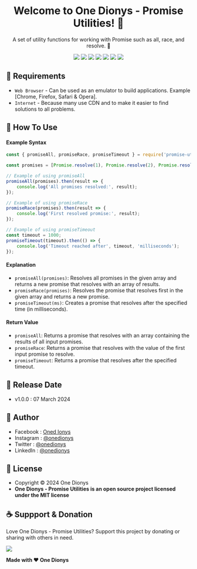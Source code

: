 <h1 align="center">Welcome to One Dionys - Promise Utilities! 👋 </h1>

<p align="center">A set of utility functions for working with Promise such as all, race, and resolve. 💖 </p>

<p align="center">
<img src="https://img.shields.io/github/contributors/onedionys/onedionys-promise-utilities?style=flat-square">
<img src="https://img.shields.io/github/issues/onedionys/onedionys-promise-utilities?style=flat-square">
<img src="https://img.shields.io/github/stars/onedionys/onedionys-promise-utilities?style=flat-square"> 
<img src="https://img.shields.io/github/forks/onedionys/onedionys-promise-utilities?style=flat-square">
<img src="https://img.shields.io/github/last-commit/onedionys/onedionys-promise-utilities.svg?style=flat-square">
<img src="https://img.shields.io/github/languages/code-size/onedionys/onedionys-promise-utilities?style=flat-square">
<img src="https://img.shields.io/github/license/onedionys/onedionys-promise-utilities?style=flat-square">
</p>

## 💾 Requirements

* `Web Browser` - Can be used as an emulator to build applications. Example [Chrome, Firefox, Safari & Opera].
* `Internet` - Because many use CDN and to make it easier to find solutions to all problems.

## 🎯 How To Use

#### Example Syntax

```javascript
const { promiseAll, promiseRace, promiseTimeout } = require('promise-utilities');

const promises = [Promise.resolve(1), Promise.resolve(2), Promise.resolve(3)];

// Example of using promiseAll
promiseAll(promises).then(result => {
    console.log('All promises resolved:', result);
});

// Example of using promiseRace
promiseRace(promises).then(result => {
    console.log('First resolved promise:', result);
});

// Example of using promiseTimeout
const timeout = 1000;
promiseTimeout(timeout).then(() => {
    console.log('Timeout reached after', timeout, 'milliseconds');
});
```

#### Explanation

* `promiseAll(promises)`: Resolves all promises in the given array and returns a new promise that resolves with an array of results.
* `promiseRace(promises)`: Resolves the promise that resolves first in the given array and returns a new promise.
* `promiseTimeout(ms)`: Creates a promise that resolves after the specified time (in milliseconds).

#### Return Value

* `promiseAll`: Returns a promise that resolves with an array containing the results of all input promises.
* `promiseRace`: Returns a promise that resolves with the value of the first input promise to resolve.
* `promiseTimeout`: Returns a promise that resolves after the specified timeout.

## 📆 Release Date

* v1.0.0 : 07 March 2024

## 🧑 Author

* Facebook : <a href="https://www.facebook.com/theonedionys"> Oned Ionys</a>
* Instagram : <a href="https://www.instagram.com/onedionys/"> @onedionys</a>
* Twitter : <a href="https://twitter.com/onedionys"> @onedionys</a>
* LinkedIn :  <a href="https://www.linkedin.com/in/onedionys/"> @onedionys</a>

## 📝 License

* Copyright © 2024 One Dionys
* **One Dionys - Promise Utilities is an open source project licensed under the MIT license**

## ☕️ Suppport & Donation

Love One Dionys - Promise Utilities? Support this project by donating or sharing with others in need.

<a href="https://www.buymeacoffee.com/onedionys"><img src="https://img.shields.io/badge/Buy_Me_A_Coffee-FFDD00?style=for-the-badge&logo=buy-me-a-coffee&logoColor=black"/> </a>

**Made with ❤️ One Dionys**
